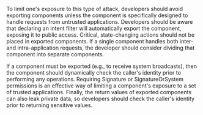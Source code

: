 To limit one's exposure to this type of attack, developers should avoid exporting components unless the component is
 specifically designed to handle requests from untrusted applications. Developers should be aware that declaring an
 intent filter will automatically export the component, exposing it to public access. Critical, state-changing actions
 should not be placed in exported components. If a single component handles both inter- and intra-application
 requests, the developer should consider dividing that component into separate components. 
    
If a component must be exported (e.g., to receive system broadcasts), then the component should dynamically check the
caller's identity prior to performing any operations. Requiring Signature or SignatureOrSystem permissions is an
effective way of limiting a component's exposure to a set of trusted applications. Finally, the return values of
exported components can also leak private data, so developers should check the caller's identity prior to returning
 sensitive values.
